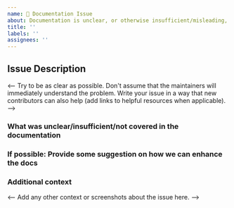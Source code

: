 ```yaml
---
name: 📗 Documentation Issue
about: Documentation is unclear, or otherwise insufficient/misleading, examples aren't working as expected
title: ''
labels: ''
assignees: ''
---
```


## Issue Description

<--
Try to be as clear as possible. Don't assume that the maintainers will immediately understand the problem. Write your issue in a way that new contributors can also help (add links to helpful resources when applicable).
-->

### What was unclear/insufficient/not covered in the documentation

### If possible: Provide some suggestion on how we can enhance the docs

### Additional context

<-- Add any other context or screenshots about the issue here. -->
